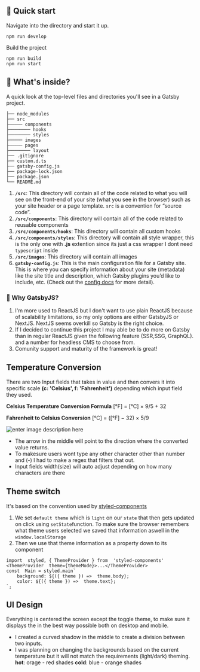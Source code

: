 ## 🚀 Quick start

Navigate into the directory and start it up.

```shell
npm run develop
```

Build the project
```shell
npm run build
npm run start
```

## 🧐 What's inside?

A quick look at the top-level files and directories you'll see in a Gatsby project.
    
    ├── node_modules
    ├── src
    ├───── components
    ├──────── hooks
    ├──────── styles
    ├───── images
    ├───── pages
    ├──────── layout
    ├── .gitignore
    ├── custom.d.ts
    ├── gatsby-config.js
    ├── package-lock.json
    ├── package.json
    └── README.md
1.  **`/src`**: This directory will contain all of the code related to what you will see on the front-end of your site (what you see in the browser) such as your site header or a page template. `src` is a convention for “source code”.
2. **`/src/components`**: This directory will contain all of the code related to reusable components
3. **`/src/components/hooks`**: This directory will contain all custom hooks
4. **`/src/components/styles`**: This directory will contain all style wrapper, this is the only one with  **.js** extention since its just a css wrapper I dont need `typescript` inside
5. **`/src/images`**: This directory will contain all images
6.  **`gatsby-config.js`**: This is the main configuration file for a Gatsby site. This is where you can specify information about your site (metadata) like the site title and description, which Gatsby plugins you’d like to include, etc. (Check out the [config docs](https://www.gatsbyjs.org/docs/gatsby-config/) for more detail).

### 🧐 Why GatsbyJS?
1. I'm more used to ReactJS but I don't want to use plain ReactJS because of scalability limitations, so my only options are either GatsbyJS or NextJS. NextJS seems overkill so Gatsby is the right choice.
2. If I decided to continue this project I may able be to do more on Gatsby than in regular ReactJS given the following feature (SSR,SSG, GraphQL). and a number for headless CMS to choose from.
3. Comunity support and maturity of the framework is great!

##  Temperature Conversion
There are two Input fields that takes in value and then convers it into specific scale 
**(c:  'Celsius', f:  'Fahrenheit')** depending which input field they used.

**Celsius Temperature Conversion Formula**
[°F] = [°C] × 9/5 + 32

**Fahrenheit to Celsius Conversion**
[°C] = ([°F] − 32) × 5/9

![enter image description here](https://i.ibb.co/m8TKwGx/full.png)



 - The arrow in the middle will point to the direction where the converted value returns. 
 - To makesure users wont type any other character other than number and (-) I had to make a regex that filters that out.
 - Input fields width(size) will auto adjust depending on how many characters are there


##  Theme switch

It's based on the convention used by [styled-components](https://styled-components.com/docs/advanced) 

 1. We set `default theme` which is `light` on our `state` that then gets updated on click using `setState`function. To make sure the browser remembers what theme users selected we saved that information aswell in the `window.localStorage`
 2. Then we use that theme information as a property down to its component
```shell
import  styled, { ThemeProvider } from  'styled-components'
<ThemeProvider  theme={themeMode}>...</ThemeProvider>
const  Main = styled.main`
	background: ${({ theme }) =>  theme.body};
	color: ${({ theme }) =>  theme.text};
`;
```

## UI Design
Everything is centered the screen except the toggle theme, to make sure it displays the in the best way possible both on desktop and mobile.

 - I created a curved shadow in the middle to create a division between two inputs.
 - I was planning on changing the backgrounds based on the current temperature but it will not match the requirements (light/dark) theming.
**hot**: orage - red shades
**cold**: blue - orange shades


